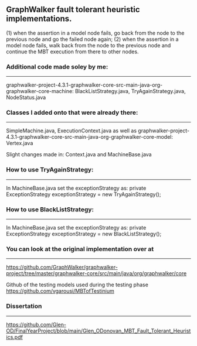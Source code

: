 ## GraphWalker fault tolerant heuristic implementations.
(1) when the assertion in a model node fails, go back from the node to the previous node and go the failed node again; 
(2) when the assertion in a model node fails, walk back from the node to the previous node and continue the MBT execution from there to other nodes.

### Additional code made soley by me:
-------------
graphwalker-project-4.3.1-graphwalker-core-src-main-java-org-graphwalker-core-machine:
BlackListStrategy.java, TryAgainStrategy.java, NodeStatus.java

### Classes I added onto that were already there:
-----------------
SimpleMachine.java, ExecutionContext.java
as well as graphwalker-project-4.3.1-graphwalker-core-src-main-java-org-graphwalker-core-model:
Vertex.java

Slight changes made in:
Context.java and MachineBase.java

### How to use TryAgainStrategy:
------------------
In MachineBase.java set the exceptionStrategy as:
private ExceptionStrategy exceptionStrategy = new TryAgainStrategy();

### How to use BlackListStrategy:
---------------------
In MachineBase.java set the exceptionStrategy as:
private ExceptionStrategy exceptionStrategy = new BlackListStrategy();


### You can look at the original implementation over at 
---------------------------------
https://github.com/GraphWalker/graphwalker-project/tree/master/graphwalker-core/src/main/java/org/graphwalker/core

Github of the testing models used during the testing phase https://github.com/vgarousi/MBTofTestinium

### Dissertation
-----------------
https://github.com/Glen-OD/FinalYearProject/blob/main/Glen_ODonovan_MBT_Fault_Tolerant_Heuristics.pdf
